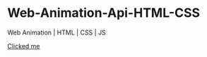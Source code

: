 # Web-Animation-Api-HTML-CSS
Web Animation | HTML | CSS | JS

[Clicked me](http://simpleanimationcss.surge.sh/)
